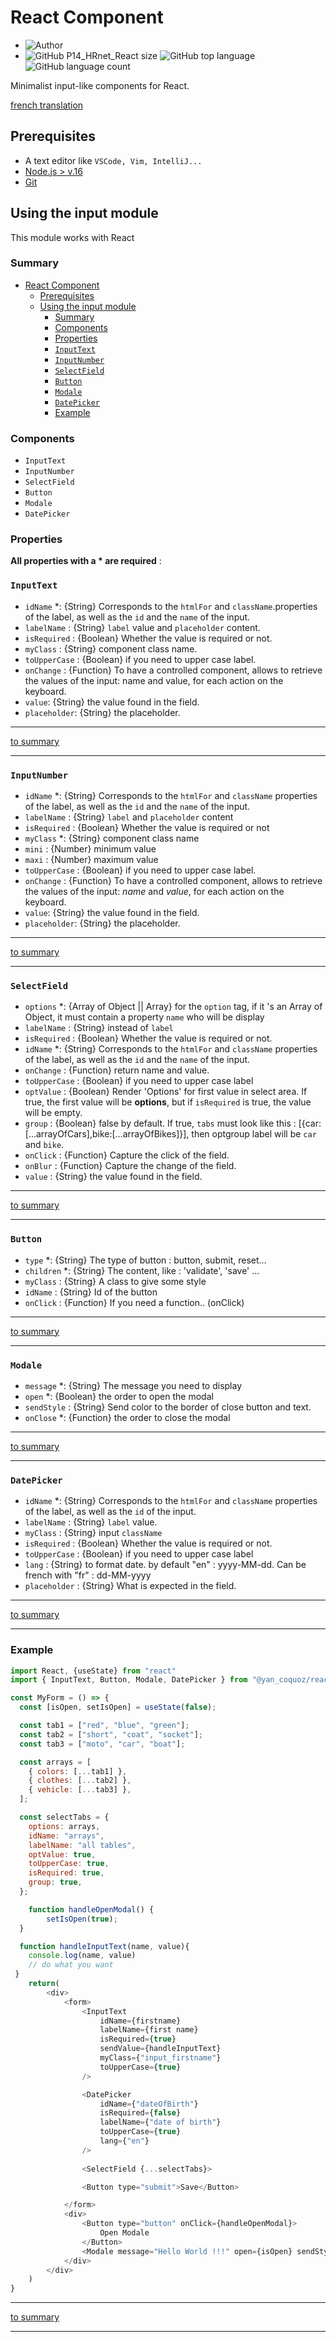 # React Component

- ![Author](<https://img.shields.io/badge/Author-Yan Coquoz-">)
- ![GitHub P14_HRnet_React size](<https://img.shields.io/github/repo-size/Yan-Coquoz/Composant_React>)
![GitHub top language](https://img.shields.io/github/languages/top/Yan-Coquoz/Composant_React)
![GitHub language count](https://img.shields.io/github/languages/count/Yan-Coquoz/Composant_React)

Minimalist input-like components for React.

[french translation](README_fr.md)

## Prerequisites

- A text editor like `VSCode, Vim, IntelliJ...`
- [Node.js > v.16](https://nodejs.org/en/)
- [Git](https://git-scm.com/)

## Using the input module

This module works with React

### Summary

- [React Component](#react-component)
  - [Prerequisites](#prerequisites)
  - [Using the input module](#using-the-input-module)
    - [Summary](#summary)
    - [Components](#components)
    - [Properties](#properties)
    - [`InputText`](#inputtext)
    - [`InputNumber`](#inputnumber)
    - [`SelectField`](#selectfield)
    - [`Button`](#button)
    - [`Modale`](#modale)
    - [`DatePicker`](#datepicker)
    - [Example](#example)

### Components

- `InputText`
- `InputNumber`
- `SelectField`
- `Button`
- `Modale`
- `DatePicker`

### Properties

**All properties with a * are required** :

### `InputText`

- `idName` *: {String} Corresponds to the `htmlFor` and `className`.properties of the label, as well as the `id` and the `name` of the input.
- `labelName` : {String} `label` value and `placeholder` content.
- `isRequired` : {Boolean} Whether the value is required or not.
- `myClass` : {String} component class name.
- `toUpperCase` : {Boolean} if you need to upper case label.
- `onChange` : {Function} To have a controlled component, allows to retrieve the values of the input: name and value, for each action on the keyboard.
- `value`: {String} the value found in the field.
- `placeholder`: {String} the placeholder.

---

[to summary](#summary)

---

### `InputNumber`

- `idName` *: {String} Corresponds to the `htmlFor` and `className` properties of the label, as well as the `id` and the `name` of the input.
- `labelName` : {String} `label` and `placeholder` content
- `isRequired` : {Boolean} Whether the value is required or not
- `myClass` *: {String} component class name
- `mini` : {Number} minimum value
- `maxi` : {Number} maximum value
- `toUpperCase` : {Boolean} if you need to upper case label.
- `onChange` : {Function} To have a controlled component, allows to retrieve the values of the input: *name* and *value*, for each action on the keyboard.
- `value`: {String} the value found in the field.
- `placeholder`: {String} the placeholder.

---

[to summary](#summary)

---

### `SelectField`

- `options` *: {Array of Object || Array} for the `option` tag, if it 's an Array of Object, it must contain a property `name` who will be display
- `labelName` : {String} instead of `label`
- `isRequired` : {Boolean} Whether the value is required or not.
- `idName` *: {String} Corresponds to the `htmlFor` and `className` properties of the label, as well as the `id` and the `name` of the input.
- `onChange` : {Function} return name and value.
- `toUpperCase` : {Boolean} if you need to upper case label
- `optValue` : {Boolean} Render 'Options' for first value in select area. If true, the first value will be **options**, but if `isRequired` is true, the value will be empty.
- `group` : {Boolean} false by default. If true, `tabs` must look like this : [{car:[...arrayOfCars],bike:[...arrayOfBikes]}], then optgroup label will be `car` and `bike`.
- `onClick` : {Function} Capture the click of the field.
- `onBlur` : {Function} Capture the change of the field.
- `value` : {String} the value found in the field.

---

[to summary](#summary)

---

### `Button`

- `type` *: {String} The type of button : button, submit, reset...
- `children` *: {String} The content, like : 'validate', 'save' ...
- `myClass` : {String} A class to give some style
- `idName` : {String} Id of the button
- `onClick` : {Function} If you need a function.. (onClick)

---

[to summary](#summary)

---

### `Modale`

- `message` *: {String} The message you need to display
- `open` *: {Boolean} the order to open the modal
- `sendStyle` : {String} Send color to the border of close button and text.
- `onClose` *: {Function} the order to close the modal

---

[to summary](#summary)

---

### `DatePicker`

- `idName` *: {String} Corresponds to the `htmlFor` and `className` properties of the label, as well as the `id` of the input.
- `labelName` : {String} `label` value.
- `myClass` : {String} input `className`
- `isRequired` : {Boolean} Whether the value is required or not.
- `toUpperCase` : {Boolean} if you need to upper case label
- `lang` : {String} to format date. by default "en" : yyyy-MM-dd. Can be french with "fr" : dd-MM-yyyy
- `placeholder` : {String} What is expected in the field.

---

[to summary](#summary)

---

### Example

```javascript
import React, {useState} from "react"
import { InputText, Button, Modale, DatePicker } from "@yan_coquoz/react_input"

const MyForm = () => {
  const [isOpen, setIsOpen] = useState(false);

  const tab1 = ["red", "blue", "green"];
  const tab2 = ["short", "coat", "socket"];
  const tab3 = ["moto", "car", "boat"];

  const arrays = [
    { colors: [...tab1] },
    { clothes: [...tab2] },
    { vehicle: [...tab3] },
  ];

  const selectTabs = {
    options: arrays,
    idName: "arrays",
    labelName: "all tables",
    optValue: true,
    toUpperCase: true,
    isRequired: true,
    group: true,
  };

    function handleOpenModal() {
        setIsOpen(true);
  }

  function handleInputText(name, value){
    console.log(name, value)
    // do what you want
 }
    return(
        <div>
            <form>
                <InputText 
                    idName={firstname} 
                    labelName={first name} 
                    isRequired={true} 
                    sendValue={handleInputText} 
                    myClass={"input_firstname"} 
                    toUpperCase={true}
                />

                <DatePicker
                    idName={"dateOfBirth"}
                    isRequired={false}
                    labelName={"date of birth"}
                    toUpperCase={true}
                    lang={"en"}
                />
                
                <SelectField {...selectTabs}>

                <Button type="submit">Save</Button>

            </form>
            <div>
                <Button type="button" onClick={handleOpenModal}>
                    Open Modale
                </Button>
                <Modale message="Hello World !!!" open={isOpen} sendStyle={"#F0F"} onClose={()=> setIsOpen(!isOpen)} />
            </div>
        </div>
    )
}
```

---

[to summary](#summary)

---
